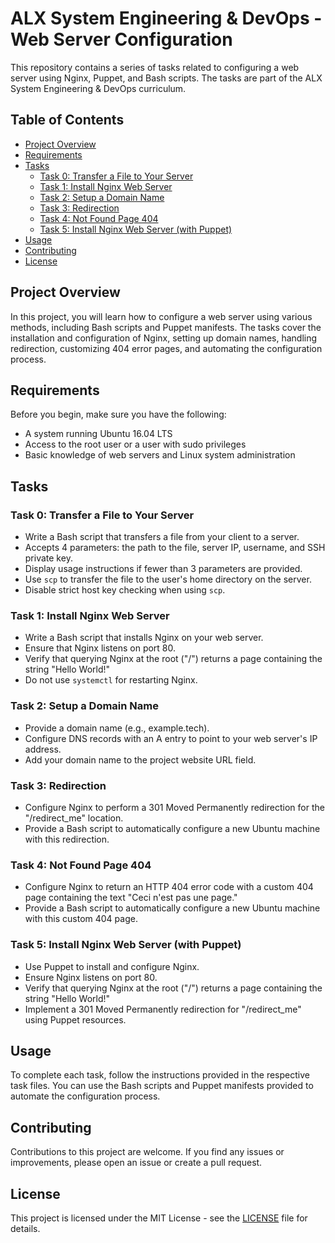 # ALX System Engineering & DevOps - Web Server Configuration

This repository contains a series of tasks related to configuring a web server using Nginx, Puppet, and Bash scripts. The tasks are part of the ALX System Engineering & DevOps curriculum.

## Table of Contents

- [Project Overview](#project-overview)
- [Requirements](#requirements)
- [Tasks](#tasks)
  - [Task 0: Transfer a File to Your Server](#task-0-transfer-a-file-to-your-server)
  - [Task 1: Install Nginx Web Server](#task-1-install-nginx-web-server)
  - [Task 2: Setup a Domain Name](#task-2-setup-a-domain-name)
  - [Task 3: Redirection](#task-3-redirection)
  - [Task 4: Not Found Page 404](#task-4-not-found-page-404)
  - [Task 5: Install Nginx Web Server (with Puppet)](#task-5-install-nginx-web-server-with-puppet)
- [Usage](#usage)
- [Contributing](#contributing)
- [License](#license)

## Project Overview

In this project, you will learn how to configure a web server using various methods, including Bash scripts and Puppet manifests. The tasks cover the installation and configuration of Nginx, setting up domain names, handling redirection, customizing 404 error pages, and automating the configuration process.

## Requirements

Before you begin, make sure you have the following:

- A system running Ubuntu 16.04 LTS
- Access to the root user or a user with sudo privileges
- Basic knowledge of web servers and Linux system administration

## Tasks

### Task 0: Transfer a File to Your Server

- Write a Bash script that transfers a file from your client to a server.
- Accepts 4 parameters: the path to the file, server IP, username, and SSH private key.
- Display usage instructions if fewer than 3 parameters are provided.
- Use `scp` to transfer the file to the user's home directory on the server.
- Disable strict host key checking when using `scp`.

### Task 1: Install Nginx Web Server

- Write a Bash script that installs Nginx on your web server.
- Ensure that Nginx listens on port 80.
- Verify that querying Nginx at the root ("/") returns a page containing the string "Hello World!"
- Do not use `systemctl` for restarting Nginx.

### Task 2: Setup a Domain Name

- Provide a domain name (e.g., example.tech).
- Configure DNS records with an A entry to point to your web server's IP address.
- Add your domain name to the project website URL field.

### Task 3: Redirection

- Configure Nginx to perform a 301 Moved Permanently redirection for the "/redirect_me" location.
- Provide a Bash script to automatically configure a new Ubuntu machine with this redirection.

### Task 4: Not Found Page 404

- Configure Nginx to return an HTTP 404 error code with a custom 404 page containing the text "Ceci n'est pas une page."
- Provide a Bash script to automatically configure a new Ubuntu machine with this custom 404 page.

### Task 5: Install Nginx Web Server (with Puppet)

- Use Puppet to install and configure Nginx.
- Ensure Nginx listens on port 80.
- Verify that querying Nginx at the root ("/") returns a page containing the string "Hello World!"
- Implement a 301 Moved Permanently redirection for "/redirect_me" using Puppet resources.

## Usage

To complete each task, follow the instructions provided in the respective task files. You can use the Bash scripts and Puppet manifests provided to automate the configuration process.

## Contributing

Contributions to this project are welcome. If you find any issues or improvements, please open an issue or create a pull request.

## License

This project is licensed under the MIT License - see the [LICENSE](LICENSE) file for details.

